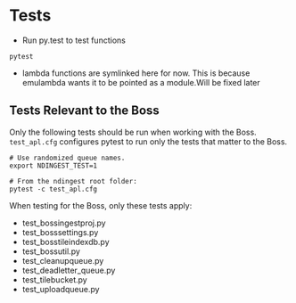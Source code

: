# Tests

* Run py.test to test functions
```console
pytest
```
* lambda functions are symlinked here for now. This is because emulambda wants it to be pointed as a module.Will be fixed later

## Tests Relevant to the Boss

Only the following tests should be run when working with the Boss.
`test_apl.cfg` configures pytest to run only the tests that matter to the Boss.

```shell
# Use randomized queue names.
export NDINGEST_TEST=1

# From the ndingest root folder:
pytest -c test_apl.cfg
```

When testing for the Boss, only these tests apply:
* test_bossingestproj.py
* test_bosssettings.py
* test_bosstileindexdb.py
* test_bossutil.py
* test_cleanupqueue.py
* test_deadletter_queue.py
* test_tilebucket.py
* test_uploadqueue.py

